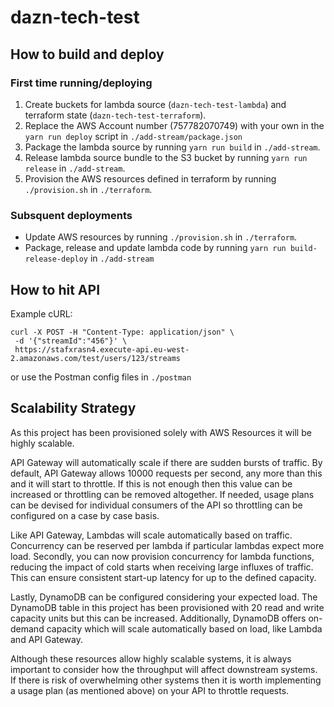 # dazn-tech-test

## How to build and deploy

### First time running/deploying
1. Create buckets for lambda source (`dazn-tech-test-lambda`) and terraform state (`dazn-tech-test-terraform`).
1. Replace the AWS Account number (757782070749) with your own in the `yarn run deploy` script in `./add-stream/package.json`
1. Package the lambda source by running `yarn run build` in `./add-stream`.
1. Release lambda source bundle to the S3 bucket by running `yarn run release` in `./add-stream`.
1. Provision the AWS resources defined in terraform by running `./provision.sh` in `./terraform`.

### Subsquent deployments

- Update AWS resources by running `./provision.sh` in `./terraform`.
- Package, release and update lambda code by running `yarn run build-release-deploy` in `./add-stream`

## How to hit API

Example cURL:
```
curl -X POST -H "Content-Type: application/json" \
 -d '{"streamId":"456"}' \                 
 https://stafxrasn4.execute-api.eu-west-2.amazonaws.com/test/users/123/streams
```
or use the Postman config files in `./postman`

## Scalability Strategy

As this project has been provisioned solely with AWS Resources it will be highly scalable. 

API Gateway will automatically scale if there are sudden bursts of traffic. By default, API Gateway allows 10000 requests per second, any more than this and it will start to throttle. If this is not enough then this value can be increased or throttling can be removed altogether. If needed, usage plans can be devised for individual consumers of the API so throttling can be configured on a case by case basis. 

Like API Gateway, Lambdas will scale automatically based on traffic. Concurrency can be reserved per lambda if particular lambdas expect more load. Secondly, you can now provision concurrency for lambda functions, reducing the impact of cold starts when receiving large influxes of traffic. This can ensure consistent start-up latency for up to the defined capacity.

Lastly, DynamoDB can be configured considering your expected load. The DynamoDB table in this project has been provisioned with 20 read and write capacity units but this can be increased. Additionally, DynamoDB offers on-demand capacity which will scale automatically based on load, like Lambda and API Gateway.

Although these resources allow highly scalable systems, it is always important to consider how the throughput will affect downstream systems. If there is risk of overwhelming other systems then it is worth implementing a usage plan (as mentioned above) on your API to throttle requests.
